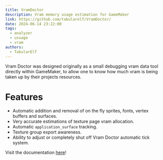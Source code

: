 ```yaml
---
title: VramDoctor
description: Vram memory usage estimation for GameMaker
link: https://github.com/tabularelf/VramDoctor/
date: 2024-06-14 23:22:00
tags:
  - analyzer
  - usuage
  - vram
authors:
  - TabularElf
---
```

Vram Doctor was designed originally as a small debugging vram data tool directly within GameMaker, to allow one to know how much vram is being taken up by their projects resources.

# Features
- Automatic addition and removal of on the fly sprites, fonts, vertex buffers and surfaces.
- Very accurate estimations of texture page vram allocation.
- Automatic `application_surface` tracking.
- Texture group export awareness.
- Ability to adjust or completely shut off Vram Doctor automatic tick system.

 Visit the documentation [here](https://docs.tabularelf.com/VramDoctor)!
